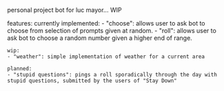 personal project bot for luc mayor... WIP

features:
    currently implemented:
    - "choose": allows user to ask bot to choose from selection of prompts given at random.
    - "roll": allows user to ask bot to choose a random number given a higher end of range.

    wip:
    - "weather": simple implementation of weather for a current area

    planned:
    - "stupid questions": pings a roll sporadically through the day with stupid questions, submitted by the users of "Stay Down"